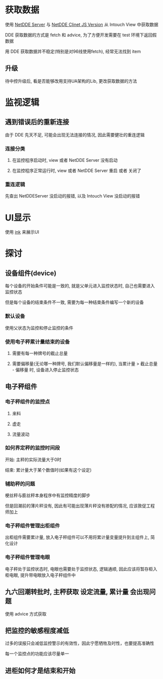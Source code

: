 # 获取数据
使用 [NetDDE Server](https://github.com/chrisoldwood/NetDDE) 与 [NetDDE Clinet JS Version](https://github.com/st-one-io/netdde) 从 Intouch View 中获取数据

DDE 获取数据的方式是 fetch 和 advice, 为了方便开发需要在 test 环境下返回假数据

用 DDE 获取数据并不稳定(特别是对96线使用fetch), 经常无法找到 item 

## 升级

待中控升级后, 看是否能够改用支持UA架构的Lib, 更改获取数据的方法

# 监视逻辑


## 遇到错误后的重新连接

由于 DDE 先天不足, 可能会出现无法连接的情况, 因此需要健壮的重连逻辑

### 连接分类

1. 在监控程序启动时, view 或者 NetDDE Server 没有启动

2. 在监控程序正常运行时, view 或者 NetDDE Server 重启 或者 关闭了 

### 重连逻辑

先查出 NetDDEServer 没启动的报错, 以及 Intouch View 没启动的报错 

# UI显示

使用 [ink](https://github.com/vadimdemedes/ink) 来展示UI

# 探讨

## 设备组件(device)

每个设备的开始条件可能是一致的, 就是父单元进入监控状态时, 自己也需要进入监控状态

但是每个设备的结束条件不一致, 需要为每一种结束条件编写一个新的设备

### 默认设备

使用父状态为监控和停止监控的条件

### 使用电子秤累计量结束的设备

1. 需要有每一种牌号的截止总量

2. 需要偏移量(无论哪一种牌号, 我们默认偏移量是一样的), 当累计量 > 截止总量 - 偏移量 时, 设备进入停止监控状态

## 电子秤组件

### 电子秤组件的监控点

1. 来料

2. 虚走

3. 流量波动


### 如何界定秤的监控时间段

开始: 主秤的实际流量大于0时

结束: 累计量大于某个数值时(如果有这个设定)

### 辅助秤的问题

梗丝秤与膨丝秤本身程序中有监控精度的脚步

但是回潮前的薄片秤没有, 因此有可能出现薄片秤没有掺配的情况, 应该敦促工程师加上


### 电子秤组件管理出柜组件

出柜组件需要累计量, 放入电子秤组件可以不用将累计量变量提升到主组件上, 简化设计

### 电子秤组件管理电眼

电子秤处于监控状态时, 电眼也需要处于监控状态, 逻辑通顺, 因此应该将暂存柜入柜电眼, 提升带电眼放入电子秤组件中


## 九六回潮转批时, 主秤获取 设定流量, 累计量 会出现问题

使用 advice 方式获取


## 把监控的敏感程度减低

过多的误报只会减低监控警示的有效性，因此宁愿牺牲及时性，也要提高准确性

每一个监控点的功能应该尽量单一

## 进柜如何才是结束和开始

